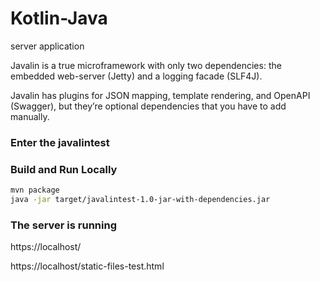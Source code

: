 # Kotlin-Java

server application

Javalin is a true microframework with only two dependencies: the embedded web-server (Jetty) and a logging facade (SLF4J).

Javalin has plugins for JSON mapping, template rendering, and OpenAPI (Swagger), but they’re optional dependencies that you have to add manually.

### Enter the javalintest

### Build and Run Locally

```bash
mvn package
java -jar target/javalintest-1.0-jar-with-dependencies.jar
```

### The server is running

https://localhost/

https://localhost/static-files-test.html


